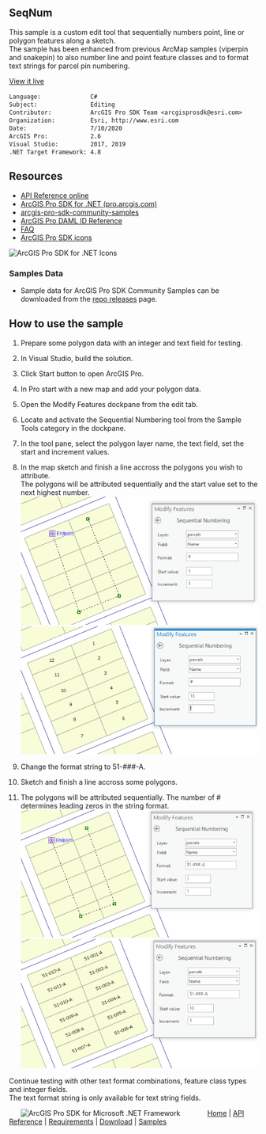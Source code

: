## SeqNum

<!-- TODO: Write a brief abstract explaining this sample -->
This sample is a custom edit tool that sequentially numbers point, line or polygon features along a sketch.  
The sample has been enhanced from previous ArcMap samples (viperpin and snakepin) to also number line and point feature classes and to format text strings for parcel pin numbering.  
  


<a href="http://pro.arcgis.com/en/pro-app/sdk/" target="_blank">View it live</a>

<!-- TODO: Fill this section below with metadata about this sample-->
```
Language:              C#
Subject:               Editing
Contributor:           ArcGIS Pro SDK Team <arcgisprosdk@esri.com>
Organization:          Esri, http://www.esri.com
Date:                  7/10/2020
ArcGIS Pro:            2.6
Visual Studio:         2017, 2019
.NET Target Framework: 4.8
```

## Resources

* [API Reference online](https://pro.arcgis.com/en/pro-app/sdk/api-reference)
* <a href="https://pro.arcgis.com/en/pro-app/sdk/" target="_blank">ArcGIS Pro SDK for .NET (pro.arcgis.com)</a>
* [arcgis-pro-sdk-community-samples](https://github.com/Esri/arcgis-pro-sdk-community-samples)
* [ArcGIS Pro DAML ID Reference](https://github.com/Esri/arcgis-pro-sdk/wiki/ArcGIS-Pro-DAML-ID-Reference)
* [FAQ](https://github.com/Esri/arcgis-pro-sdk/wiki/FAQ)
* [ArcGIS Pro SDK icons](https://github.com/Esri/arcgis-pro-sdk/releases/tag/2.4.0.19948)

![ArcGIS Pro SDK for .NET Icons](https://Esri.github.io/arcgis-pro-sdk/images/Home/Image-of-icons.png  "ArcGIS Pro SDK Icons")

### Samples Data

* Sample data for ArcGIS Pro SDK Community Samples can be downloaded from the [repo releases](https://github.com/Esri/arcgis-pro-sdk-community-samples/releases) page.  

## How to use the sample
<!-- TODO: Explain how this sample can be used. To use images in this section, create the image file in your sample project's screenshots folder. Use relative url to link to this image using this syntax: ![My sample Image](FacePage/SampleImage.png) -->
1. Prepare some polygon data with an integer and text field for testing.  
1. In Visual Studio, build the solution.  
1. Click Start button to open ArcGIS Pro.  
1. In Pro start with a new map and add your polygon data.    
1. Open the Modify Features dockpane from the edit tab.  
1. Locate and activate the Sequential Numbering tool from the Sample Tools category in the dockpane.  
1. In the tool pane, select the polygon layer name, the text field, set the start and increment values.  
1. In the map sketch and finish a line accross the polygons you wish to attribute.  
The polygons will be attributed sequentially and the start value set to the next highest number.  
![UI](Screenshots/poly_sketch.png)  
![UI](Screenshots/poly_result.png)  
  
1. Change the format string to 51-###-A.  
1. Sketch and finish a line accross some polygons.  
1. The polygons will be attributed sequentially. The number of # determines leading zeros in the string format.  
![UI](Screenshots/poly_format_sketch.png)  
![UI](Screenshots/poly_format_result.png)  
  
Continue testing with other text format combinations, feature class types and integer fields.  
The text format string is only available for text string fields.  
  


<!-- End -->

&nbsp;&nbsp;&nbsp;&nbsp;&nbsp;&nbsp;<img src="https://esri.github.io/arcgis-pro-sdk/images/ArcGISPro.png"  alt="ArcGIS Pro SDK for Microsoft .NET Framework" height = "20" width = "20" align="top"  >
&nbsp;&nbsp;&nbsp;&nbsp;&nbsp;&nbsp;&nbsp;&nbsp;&nbsp;&nbsp;&nbsp;&nbsp;
[Home](https://github.com/Esri/arcgis-pro-sdk/wiki) | <a href="https://pro.arcgis.com/en/pro-app/sdk/api-reference" target="_blank">API Reference</a> | [Requirements](https://github.com/Esri/arcgis-pro-sdk/wiki#requirements) | [Download](https://github.com/Esri/arcgis-pro-sdk/wiki#installing-arcgis-pro-sdk-for-net) | <a href="https://github.com/esri/arcgis-pro-sdk-community-samples" target="_blank">Samples</a>
